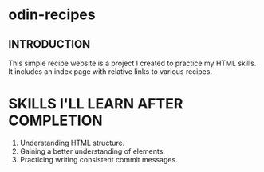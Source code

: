 # odin-recipes

## INTRODUCTION
This simple recipe website is a project I created to practice my HTML skills. It includes an index page with relative links to various recipes.

# SKILLS I'LL LEARN AFTER COMPLETION
1. Understanding HTML structure.
2. Gaining a better understanding of elements.
3. Practicing writing consistent commit messages.